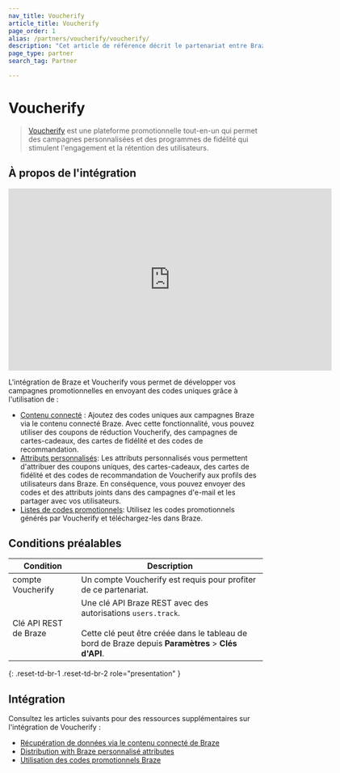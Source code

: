 ```yaml
---
nav_title: Voucherify
article_title: Voucherify
page_order: 1
alias: /partners/voucherify/voucherify/
description: "Cet article de référence décrit le partenariat entre Braze et Voucherify, une plateforme promotionnelle tout-en-un qui permet aux utilisateurs d'envoyer automatiquement des coupons personnalisés, des cartes-cadeaux, des cartes de fidélité, des codes de recommandation, et plus encore - le tout via leur compte Braze tout en suivant la rédemption et la croissance de la campagne à chaque étape."
page_type: partner
search_tag: Partner

---
```


# Voucherify

> [Voucherify](https://www.voucherify.io/) est une plateforme promotionnelle tout-en-un qui permet des campagnes personnalisées et des programmes de fidélité qui stimulent l'engagement et la rétention des utilisateurs. 



## À propos de l'intégration

<iframe src="https://player.vimeo.com/video/745340934?h=17ceae8c3c" width="640" height="360" frameborder="0" allow="autoplay; fullscreen; picture-in-picture" allowfullscreen></iframe>

L'intégration de Braze et Voucherify vous permet de développer vos campagnes promotionnelles en envoyant des codes uniques grâce à l'utilisation de :

- [Contenu connecté]({{site.baseurl}}/partners/message_orchestration/channel_extensions/loyalty/voucherify/voucherify_fetching_data_through_braze_connected_content) : Ajoutez des codes uniques aux campagnes Braze via le contenu connecté Braze. Avec cette fonctionnalité, vous pouvez utiliser des coupons de réduction Voucherify, des campagnes de cartes-cadeaux, des cartes de fidélité et des codes de recommandation.
- [Attributs personnalisés]({{site.baseurl}}/partners/message_orchestration/channel_extensions/loyalty/voucherify/voucherify_distribution_with_braze_custom_attributes): Les attributs personnalisés vous permettent d'attribuer des coupons uniques, des cartes-cadeaux, des cartes de fidélité et des codes de recommandation de Voucherify aux profils des utilisateurs dans Braze. En conséquence, vous pouvez envoyer des codes et des attributs joints dans des campagnes d'e-mail et les partager avec vos utilisateurs.
- [Listes de codes promotionnels]({{site.baseurl}}/partners/message_orchestration/channel_extensions/loyalty/voucherify/voucherify_using_braze_promotion_codes_list): Utilisez les codes promotionnels générés par Voucherify et téléchargez-les dans Braze.

## Conditions préalables

| Condition | Description |
| ----------- | ----------- |
|compte Voucherify | Un compte Voucherify est requis pour profiter de ce partenariat. |
| Clé API REST de Braze | Une clé API Braze REST avec des autorisations `users.track`. <br><br> Cette clé peut être créée dans le tableau de bord de Braze depuis **Paramètres** > **Clés d'API**. |
{: .reset-td-br-1 .reset-td-br-2 role="presentation" }

## Intégration

Consultez les articles suivants pour des ressources supplémentaires sur l'intégration de Voucherify :
- [Récupération de données via le contenu connecté de Braze]({{site.baseurl}}/partners/message_orchestration/channel_extensions/loyalty/voucherify/voucherify_fetching_data_through_braze_connected_content)
- [Distribution with Braze personnalisé attributes]({{site.baseurl}}/partners/message_orchestration/channel_extensions/loyalty/voucherify/voucherify_distribution_with_braze_custom_attributes)
- [Utilisation des codes promotionnels Braze]({{site.baseurl}}/partners/message_orchestration/channel_extensions/loyalty/voucherify/voucherify_using_braze_promotion_codes_list)

